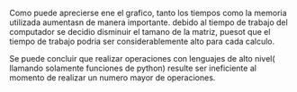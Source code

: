Como puede aprecierse ene el grafico, tanto los tiempos como la memoria utilizada aumentasn de manera importante. debido al tiempo de trabajo del computador se decidio disminuir
el tamano de la matriz, puesot que el tiempo de trabajo podria ser considerablemente alto para cada calculo.

Se puede concluir que realizar operaciones con lenguajes de alto nivel( llamando solamente funciones de python) resulte ser ineficiente al momento de realizar un numero mayor
de operaciones.
